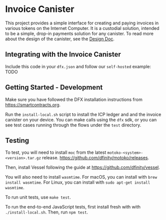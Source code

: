 # Invoice Canister

This project provides a simple interface for creating and paying invoices in various tokens on the Internet Computer. It is a custodial solution, intended to be a simple, drop-in payments solution for any canister. To read more about the design of the canister, see the [Design Doc](./docs/DesignDoc.md).

## Integrating with the Invoice Canister

Include this code in your `dfx.json` and follow our `self-hosted` example: TODO

## Getting Started - Development

Make sure you have followed the DFX installation instructions from https://smartcontracts.org.

Run the `install-local.sh` script to install the ICP ledger and and the invoice canister on your device. You can make calls using the `dfx` sdk, or you can see test cases running through the flows under the `test` directory.

## Testing

To test, you will need to install `moc` from the latest `motoko-<system>-<version>.tar.gz` release. https://github.com/dfinity/motoko/releases.

Then, install Vessel following the guide at https://github.com/dfinity/vessel.

You will also need to install `wasmtime`. For macOS, you can install with `brew install wasmtime`. For Linux, you can install with `sudo apt-get install wasmtime`.

To run unit tests, use `make test`.

To run the end-to-end JavaScript tests, first install fresh with with `./install-local.sh`. Then, run `npm test`.
